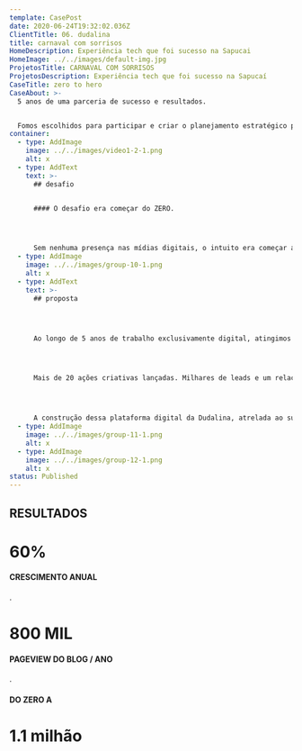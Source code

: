 ```yaml
---
template: CasePost
date: 2020-06-24T19:32:02.036Z
ClientTitle: 06. dudalina
title: carnaval com sorrisos
HomeDescription: Experiência tech que foi sucesso na Sapucai
HomeImage: ../../images/default-img.jpg
ProjetosTitle: CARNAVAL COM SORRISOS
ProjetosDescription: Experiência tech que foi sucesso na Sapucaí
CaseTitle: zero to hero
CaseAbout: >-
  5 anos de uma parceria de sucesso e resultados. 


  Fomos escolhidos para participar e criar o planejamento estratégico para a entrada da marca no universo digital. A partir de 2010, passamos por várias "eras de conteúdo" e mantivemos sempre os níveis de crescimento e engajamento dos usuários com a marca.
container:
  - type: AddImage
    image: ../../images/video1-2-1.png
    alt: x
  - type: AddText
    text: >-
      ## desafio


      #### O desafio era começar do ZERO.




      Sem nenhuma presença nas mídias digitais, o intuito era começar a presença digital da Dudalina e torná-la conhecida pelo público-alvo da marca. Sem histório e sem leads, as campanhas iniciais exigiram estratégias múltiplas e criativas, que foram ampliadas para estratégias certeiras de performance.
  - type: AddImage
    image: ../../images/group-10-1.png
    alt: x
  - type: AddText
    text: >-
      ## proposta




      Ao longo de 5 anos de trabalho exclusivamente digital, atingimos a marca de 1.5 milhões de seguidores. 




      Mais de 20 ações criativas lançadas. Milhares de leads e um relacionamento forte e fiel com os fãs da marca. 




      A construção dessa plataforma digital da Dudalina, atrelada ao sucesso das campanhas de marketing inseriram a marca no ambiente digital com força e relevância. Que tal saber o que fizemos pela Dudalina? Navegue pelo infográfico:
  - type: AddImage
    image: ../../images/group-11-1.png
    alt: x
  - type: AddImage
    image: ../../images/group-12-1.png
    alt: x
status: Published
---
```

## RESULTADOS

# 60%

#### CRESCIMENTO ANUAL

.

# 800 MIL

#### PAGEVIEW DO BLOG / ANO

.

#### DO ZERO A

# 1.1 milhão